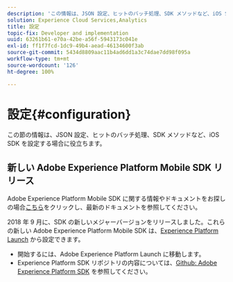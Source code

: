```yaml
---
description: 'この情報は、JSON 設定、ヒットのバッチ処理、SDK メソッドなど、iOS SDK を設定する場合に役立ちます。 '
solution: Experience Cloud Services,Analytics
title: 設定
topic-fix: Developer and implementation
uuid: 63261b61-e70a-42be-a56f-5943173c041e
exl-id: ff1f7fcd-1dc9-49b4-aead-46134600f3ab
source-git-commit: 5434d8809aac11b4ad6dd1a3c74dae7dd98f095a
workflow-type: tm+mt
source-wordcount: '126'
ht-degree: 100%

---
```


# 設定{#configuration}

この節の情報は、JSON 設定、ヒットのバッチ処理、SDK メソッドなど、iOS SDK を設定する場合に役立ちます。

## 新しい Adobe Experience Platform Mobile SDK リリース

Adobe Experience Platform Mobile SDK に関する情報やドキュメントをお探しの場合[こちら](https://aep-sdks.gitbook.io/docs/)をクリックし、最新のドキュメントを参照してください。

2018 年 9 月に、SDK の新しいメジャーバージョンをリリースしました。これらの新しい Adobe Experience Platform Mobile SDK は、[Experience Platform Launch](https://www.adobe.com/jp/experience-platform/launch.html) から設定できます。

* 開始するには、Adobe Experience Platform Launch に移動します。
* Experience Platform SDK リポジトリの内容については、[Github: Adobe Experience Platform SDK](https://github.com/Adobe-Marketing-Cloud/acp-sdks) を参照してください。
